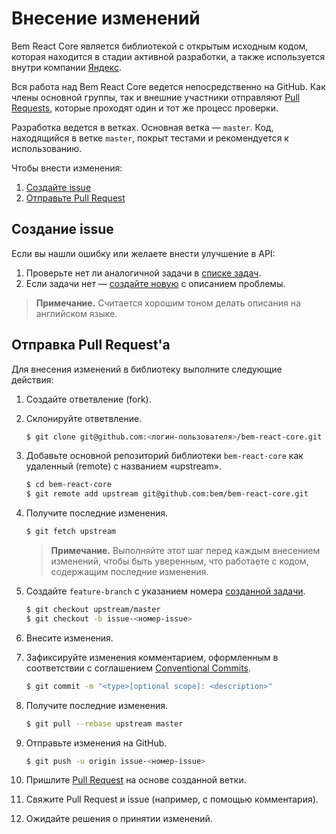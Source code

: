 # Внесение изменений

Bem React Core является библиотекой с открытым исходным кодом, которая находится в стадии активной разработки, а также используется внутри компании [Яндекс](https://yandex.ru/company/).

Вся работа над Bem React Core ведется непосредственно на GitHub. Как члены основной группы, так и внешние участники отправляют [Pull Requests](https://github.com/bem/bem-react-core/pulls), которые проходят один и тот же процесс проверки.

Разработка ведется в ветках. Основная ветка — `master`. Код, находящийся в ветке `master`, покрыт тестами и рекомендуется к использованию. 

Чтобы внести изменения:

1. [Создайте issue](#Создание-issue)
2. [Отправьте Pull Request](#Отправка-pull-requestа)

## Создание issue

Если вы нашли ошибку или желаете внести улучшение в API:

1. Проверьте нет ли аналогичной задачи в [списке задач](https://github.com/bem/bem-react-core/issues).
2. Если задачи нет — [создайте новую](https://github.com/bem/bem-react-core/issues/new) с описанием проблемы.

> **Примечание.** Считается хорошим тоном делать описания на английском языке.

## Отправка Pull Request'а

Для внесения изменений в библиотеку выполните следующие действия:

1. Создайте ответвление (fork).
2. Склонируйте ответвление.

    ```bash
    $ git clone git@github.com:<логин-пользователя>/bem-react-core.git
    ```

3. Добавьте основной репозиторий библиотеки `bem-react-core` как удаленный (remote) с названием «upstream».

    ```bash
    $ cd bem-react-core
    $ git remote add upstream git@github.com:bem/bem-react-core.git 
    ```

4. Получите последние изменения.

    ```bash
    $ git fetch upstream
    ```

    > **Примечание.** Выполняйте этот шаг перед каждым внесением изменений, чтобы быть уверенным, что работаете с кодом, содержащим последние изменения.

5. Создайте `feature-branch` с указанием номера [созданной задачи](#Создание-issue).

    ```bash
    $ git checkout upstream/master
    $ git checkout -b issue-<номер-issue>
    ```

6. Внесите изменения.
7. Зафиксируйте изменения комментарием, оформленным в соответствии c соглашением [Conventional Commits](https://conventionalcommits.org).

    ```bash
    $ git commit -m "<type>[optional scope]: <description>"
    ```

8. Получите последние изменения.

    ```bash
    $ git pull --rebase upstream master
    ```

9. Отправьте изменения на GitHub.
    
    ```bash
    $ git push -u origin issue-<номер-issue>
    ```
    
10. Пришлите [Pull Request](https://github.com/bem/bem-react-core/compare) на основе созданной ветки.
11. Свяжите Pull Request и issue (например, c помощью комментария).
12. Ожидайте решения о принятии изменений.
